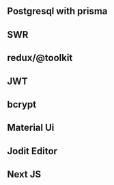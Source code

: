 ## Postgresql with prisma

## SWR

## redux/@toolkit

## JWT

## bcrypt

## Material Ui

## Jodit Editor

## Next JS
